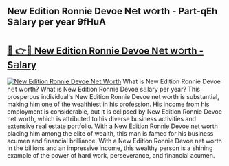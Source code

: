 ## New Edition Ronnie Devoe N𝚎t w𝚘rth - Part-qEh S𝚊lary per year 9fHuA

# <h2><a href="http://gc3l5f.nevu.top/?p=New+Edition+Ronnie+Devoe">🔗 👉🔴 New Edition Ronnie Devoe N𝚎t w𝚘rth - S𝚊lary</a></h2>

[![New Edition Ronnie Devoe N𝚎t W𝚘rth](https://i.imgur.com/Oavwk0R.jpeg)](http://gc3l5f.nevu.top/?p=New+Edition+Ronnie+Devoe)
What is New Edition Ronnie Devoe n𝚎t w𝚘rth? What is New Edition Ronnie Devoe s𝚊lary per year?
This prosperous individual's New Edition Ronnie Devoe net worth is substantial, making him one of the wealthiest in his profession. His income from his employment is considerable, but it is eclipsed by New Edition Ronnie Devoe net worth, which is attributed to his diverse business activities and extensive real estate portfolio. With a New Edition Ronnie Devoe net worth placing him among the elite of wealth, this man is famed for his business acumen and financial brilliance. With a New Edition Ronnie Devoe net worth in the billions and an impressive income, this wealthy person is a shining example of the power of hard work, perseverance, and financial acumen.
